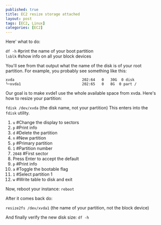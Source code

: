 ```yaml
---
published: true
title: EC2 resize storage attached
layout: post
tags: [EC2, Linux]
categories: [EC2]
---
```

Here' what to do:

 ```df -h``` #print the name of your boot partition <br />
 ```lsblk``` #show info on all your block devices

You'll see from that output what the name of the disk is of your root partition. For example, you probably see something like this: <br />

 ```xvda                               202:64   0   30G  0 disk```  <br />
 ```└─xvda1                            202:65   0   8G  0 part /``` <br />

Our goal is to make xvde1 use the whole available space from xvda. Here's how to resize your partition:

```fdisk /dev/xvda``` (the disk name, not your partition) This enters into the ```fdisk``` utility.

 1. ```u``` #Change the display to sectors
 2. ```p``` #Print info
 3. ```d``` #Delete the partition
 4. ```n``` #New partition
 5. ```p``` #Primary partition
 6. ```1```  #Partition number
 7. ```2048``` #First sector
 8. Press Enter to accept the default
 9. ```p``` #Print info 
 10. ```a``` #Toggle the bootable flag
 11. ```1``` #Select partition 1
 12. ```w``` #Write table to disk and exit
 
Now, reboot your instance: ```reboot```

After it comes back do:

```resize2fs /dev/xvda1``` (the name of your partition, not the block device)

And finally verify the new disk size:  ```df -h```
